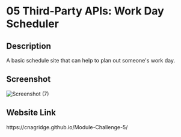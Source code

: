 # 05 Third-Party APIs: Work Day Scheduler

<h2> Description </h2>
A basic schedule site that can help to plan out someone's work day.

<h2> Screenshot </h2>

![Screenshot (7)](https://user-images.githubusercontent.com/118046231/210482493-a9654f11-e3b5-4e46-a080-f95eebeb1866.png)

<h2> Website Link </h2>
https://cnagridge.github.io/Module-Challenge-5/
